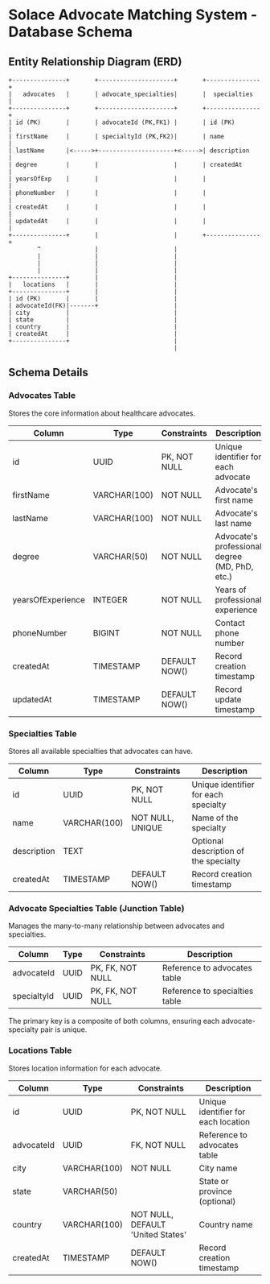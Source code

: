 # Solace Advocate Matching System - Database Schema

## Entity Relationship Diagram (ERD)

```
+---------------+       +---------------------+       +---------------+
|   advocates   |       | advocate_specialties|       |  specialties  |
+---------------+       +---------------------+       +---------------+
| id (PK)       |       | advocateId (PK,FK1) |       | id (PK)       |
| firstName     |       | specialtyId (PK,FK2)|       | name          |
| lastName      |<----->+---------------------+<----->| description   |
| degree        |       |                     |       | createdAt     |
| yearsOfExp    |       |                     |       |               |
| phoneNumber   |       |                     |       |               |
| createdAt     |       |                     |       |               |
| updatedAt     |       |                     |       |               |
+---------------+       |                     |       +---------------+
        ^               |                     |
        |               |                     |
        |               |                     |
        |               |                     |
+---------------+       |                     |
|   locations   |       |                     |
+---------------+       |                     |
| id (PK)       |       |                     |
| advocateId(FK)|-------+                     |
| city          |                             |
| state         |                             |
| country       |                             |
| createdAt     |                             |
+---------------+                             |
                                              |
```

## Schema Details

### Advocates Table
Stores the core information about healthcare advocates.

| Column | Type | Constraints | Description |
|--------|------|-------------|-------------|
| id | UUID | PK, NOT NULL | Unique identifier for each advocate |
| firstName | VARCHAR(100) | NOT NULL | Advocate's first name |
| lastName | VARCHAR(100) | NOT NULL | Advocate's last name |
| degree | VARCHAR(50) | NOT NULL | Advocate's professional degree (MD, PhD, etc.) |
| yearsOfExperience | INTEGER | NOT NULL | Years of professional experience |
| phoneNumber | BIGINT | NOT NULL | Contact phone number |
| createdAt | TIMESTAMP | DEFAULT NOW() | Record creation timestamp |
| updatedAt | TIMESTAMP | DEFAULT NOW() | Record update timestamp |

### Specialties Table
Stores all available specialties that advocates can have.

| Column | Type | Constraints | Description |
|--------|------|-------------|-------------|
| id | UUID | PK, NOT NULL | Unique identifier for each specialty |
| name | VARCHAR(100) | NOT NULL, UNIQUE | Name of the specialty |
| description | TEXT | | Optional description of the specialty |
| createdAt | TIMESTAMP | DEFAULT NOW() | Record creation timestamp |

### Advocate Specialties Table (Junction Table)
Manages the many-to-many relationship between advocates and specialties.

| Column | Type | Constraints | Description |
|--------|------|-------------|-------------|
| advocateId | UUID | PK, FK, NOT NULL | Reference to advocates table |
| specialtyId | UUID | PK, FK, NOT NULL | Reference to specialties table |

The primary key is a composite of both columns, ensuring each advocate-specialty pair is unique.

### Locations Table
Stores location information for each advocate.

| Column | Type | Constraints | Description |
|--------|------|-------------|-------------|
| id | UUID | PK, NOT NULL | Unique identifier for each location |
| advocateId | UUID | FK, NOT NULL | Reference to advocates table |
| city | VARCHAR(100) | NOT NULL | City name |
| state | VARCHAR(50) | | State or province (optional) |
| country | VARCHAR(100) | NOT NULL, DEFAULT 'United States' | Country name |
| createdAt | TIMESTAMP | DEFAULT NOW() | Record creation timestamp |
